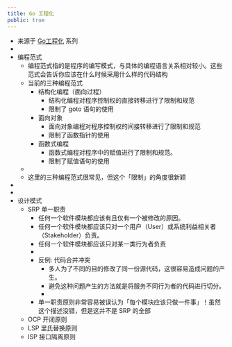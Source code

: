 ```yaml
---
title: Go 工程化
public: true
---
```


- 来源于 [Go工程化](https://lailin.xyz/post/go-training-week4-clean-arch.html) 系列
-
- 编程范式
	- 编程范式指的是程序的编写模式，与具体的编程语言关系相对较小。这些范式会告诉你应该在什么时候采用什么样的代码结构
	- 当前的三种编程范式
		- 结构化编程（面向过程）
			- 结构化编程对程序控制权的直接转移进行了限制和规范
			- 限制了 goto 语句的使用
		- 面向对象
			- 面向对象编程对程序控制权的间接转移进行了限制和规范
			- 限制了函数指针的使用
		- 函数式编程
			- 函数式编程对程序中的赋值进行了限制和规范。
			- 限制了赋值语句的使用
	-
	- 这里的三种编程范式很常见，但这个「限制」的角度很新颖
-
-
- 设计模式
	- SRP 单一职责
		- 任何一个软件模块都应该有且仅有一个被修改的原因。
		- 任何一个软件模块都应该只对一个用户（User）或系统利益相关者（Stakeholder）负责。
		- 任何一个软件模块都应该只对某一类行为者负责
		-
		- 反例: 代码合并冲突
			- 多人为了不同的目的修改了同一份源代码，这很容易造成问题的产生。
			- 避免这种问题产生的方法就是将服务不同行为者的代码进行切分。
			-
		- 单一职责原则非常容易被误认为「每个模块应该只做一件事」！虽然这个描述没错，但是这并不是 SRP 的全部
	- OCP 开闭原则
	- LSP 里氏替换原则
	- ISP 接口隔离原则